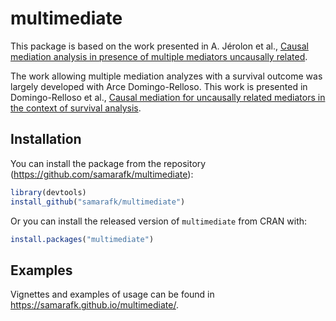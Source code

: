 # multimediate

This package is based on the work presented in A. Jérolon et al., [Causal mediation analysis in presence of multiple mediators uncausally related](https://doi.org/10.1515/ijb-2019-0088).

The work allowing multiple mediation analyzes with a survival outcome was 
largely developed with Arce Domingo-Relloso. 
This work is presented in Domingo-Relloso et al., [Causal mediation for uncausally related mediators in the context of survival analysis](https://doi.org/10.1101/2024.02.16.24302923). 


## Installation

You can install the package from the repository (https://github.com/samarafk/multimediate):

```r
library(devtools)
install_github("samarafk/multimediate") 
```

Or you can install the released version of `multimediate` from CRAN with:

```r
install.packages("multimediate")
```

## Examples

Vignettes and examples of usage can be found in https://samarafk.github.io/multimediate/.
